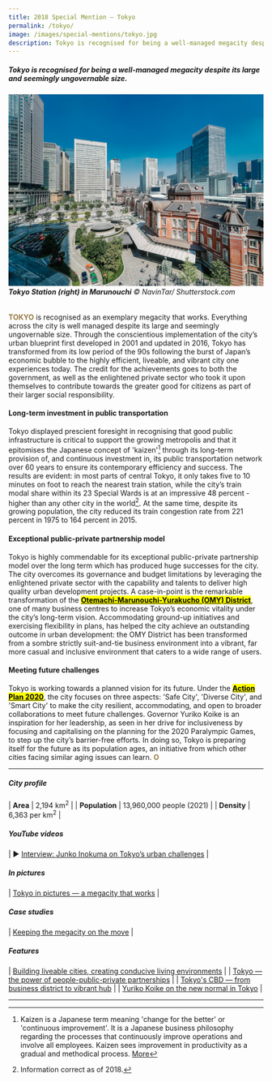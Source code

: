 ```yaml
---
title: 2018 Special Mention — Tokyo
permalink: /tokyo/
image: /images/special-mentions/tokyo.jpg
description: Tokyo is recognised for being a well-managed megacity despite its large and seemingly ungovernable size.
---
```


##### Tokyo is recognised for being a well-managed megacity despite its large and seemingly ungovernable size.

###### ![Tokyo Station in Marunouchi](/images/special-mentions/tokyo.jpg)**Tokyo Station (right) in Marunouchi** © NavinTar/ Shutterstock.com

<b><font color="#967942">TOKYO</font></b> is recognised as an exemplary megacity that works. Everything across the city is well managed despite its large and seemingly ungovernable size. Through the conscientious implementation of the city’s urban blueprint first developed in 2001 and updated in 2016, Tokyo has transformed from its low period of the 90s following the burst of Japan’s economic bubble to the highly efficient, liveable, and vibrant city one experiences today. The credit for the achievements goes to both the government, as well as the enlightened private sector who took it upon themselves to contribute towards the greater good for citizens as part of their larger social responsibility. 

#### **Long-term investment in public transportation**

Tokyo displayed prescient foresight in recognising that good public infrastructure is critical to support the growing metropolis and that it epitomises the Japanese concept of 'kaizen'[^1] through its long-term provision of, and continuous investment in, its public transportation network over 60 years to ensure its contemporary efficiency and success. The results are evident: in most parts of central Tokyo, it only takes five to 10 minutes on foot to reach the nearest train station, while the city’s train modal share within its 23 Special Wards is at an impressive 48 percent - higher than any other city in the world[^2]. At the same time, despite its growing population, the city reduced its train congestion rate from 221 percent in 1975 to 164 percent in 2015. 

#### **Exceptional public-private partnership model**

Tokyo is highly commendable for its exceptional public-private partnership model over the long term which has produced huge successes for the city. The city overcomes its governance and budget limitations by leveraging the enlightened private sector with the capability and talents to deliver high quality urban development projects. A case-in-point is the remarkable transformation of the [**<mark>Otemachi-Marunouchi-Yurakucho (OMY) District</mark>**](https://www.tokyo-omy-council.jp/en/about/), one of many business centres to increase Tokyo’s economic vitality under the city’s long-term vision. Accommodating ground-up initiatives and exercising flexibility in plans, has helped the city achieve an outstanding outcome in urban development: the OMY District has been transformed from a sombre strictly suit-and-tie business environment into a vibrant, far more casual and inclusive environment that caters to a wide range of users. 

#### **Meeting future challenges**

Tokyo is working towards a planned vision for its future. Under the [**<mark>Action Plan 2020</mark>**](https://www.seisakukikaku.metro.tokyo.lg.jp/en/basic-plan/actionplan-for-2020/), the city focuses on three aspects: 'Safe City', 'Diverse City', and 'Smart City' to make the city resilient, accommodating, and open to broader collaborations to meet future challenges. Governor Yuriko Koike is an inspiration for her leadership, as seen in her drive for inclusiveness by focusing and capitalising on the planning for the 2020 Paralympic Games, to step up the city’s barrier-free efforts. In doing so, Tokyo is preparing itself for the future as its population ages, an initiative from which other cities facing similar aging issues can learn. **<font color="#967942">O</font>** 

---

##### **City profile** 

| **Area** | 2,194 km<sup>2</sup> |
| **Population** | 13,960,000 people (2021) | 
| **Density** | 6,363 per km<sup>2</sup> |

##### **YouTube videos** 

| ▶️ [Interview: Junko Inokuma on Tokyo’s urban challenges](https://youtu.be/diI14SnXujM) |

##### **In pictures** 

| [Tokyo in pictures — a megacity that works](/resources/in-pictures/tokyo/) |

##### **Case studies** 

| [Keeping the megacity on the move](/resources/case-studies/tokyo-rail-network/) |

##### **Features** 

| [Building liveable cities, creating conducive living environments](/resources/features/building-liveable-cities/) |
| [Tokyo — the power of people-public-private partnerships](/resources/features/people-public-private-partnerships/) |
| [Tokyo's CBD — from business district to vibrant hub](/resources/interviews/business-district-vibrant-hub/) |
| [Yuriko Koike on the new normal in Tokyo](/resources/interviews/yuriko-koike/) |

---

[^1]: Kaizen is a Japanese term meaning 'change for the better' or 'continuous improvement'. It is a Japanese business philosophy regarding the processes that continuously improve operations and involve all employees. Kaizen sees improvement in productivity as a gradual and methodical process. [More](https://www.investopedia.com/terms/k/kaizen.asp)
[^2]: Information correct as of 2018. 

